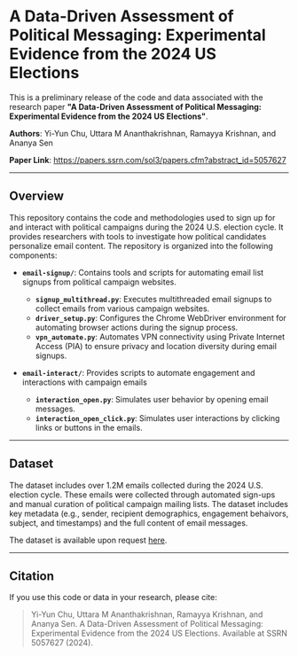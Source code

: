 # A Data-Driven Assessment of Political Messaging: Experimental Evidence from the 2024 US Elections

This is a preliminary release of the code and data associated with the research paper **"A Data-Driven Assessment of Political Messaging: Experimental Evidence from the 2024 US Elections"**.

**Authors**: Yi-Yun Chu, Uttara M Ananthakrishnan, Ramayya Krishnan, and Ananya Sen

**Paper Link**: https://papers.ssrn.com/sol3/papers.cfm?abstract_id=5057627

---

## Overview

This repository contains the code and methodologies used to sign up for and interact with political campaigns during the 2024 U.S. election cycle. It provides researchers with tools to investigate how political candidates personalize email content. The repository is organized into the following components:

- **`email-signup/`**: Contains tools and scripts for automating email list signups from political campaign websites.
  - **`signup_multithread.py`**: Executes multithreaded email signups to collect emails from various campaign websites.
  - **`driver_setup.py`**: Configures the Chrome WebDriver environment for automating browser actions during the signup process.
  - **`vpn_automate.py`**: Automates VPN connectivity using Private Internet Access (PIA) to ensure privacy and location diversity during email signups.  

- **`email-interact/`**: Provides scripts to automate engagement and interactions with campaign emails
  - **`interaction_open.py`**: Simulates user behavior by opening email messages.  
  - **`interaction_open_click.py`**: Simulates user interactions by clicking links or buttons in the emails.  

---

## Dataset

The dataset includes over 1.2M emails collected during the 2024 U.S. election cycle. These emails were collected through automated sign-ups and manual curation of political campaign mailing lists. The dataset includes key metadata (e.g., sender, recipient demographics, engagement behaivors, subject, and timestamps) and the full content of email messages.

The dataset is available upon request [here](https://forms.gle/QREVy9qG8G34x8X1A).

---

## Citation

If you use this code or data in your research, please cite:

> Yi-Yun Chu, Uttara M Ananthakrishnan, Ramayya Krishnan, and Ananya Sen. A Data-Driven Assessment of Political Messaging: Experimental Evidence from the 2024 US Elections. Available at SSRN 5057627 (2024).